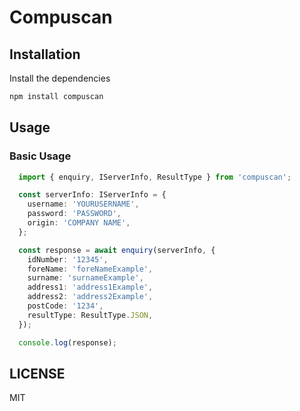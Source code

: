 # Compuscan

## Installation

Install the dependencies

```bash
npm install compuscan
```

## Usage

### Basic Usage

```typescript
  import { enquiry, IServerInfo, ResultType } from 'compuscan';

  const serverInfo: IServerInfo = {
    username: 'YOURUSERNAME',
    password: 'PASSWORD',
    origin: 'COMPANY NAME',
  };

  const response = await enquiry(serverInfo, {
    idNumber: '12345',
    foreName: 'foreNameExample',
    surname: 'surnameExample',
    address1: 'address1Example',
    address2: 'address2Example',
    postCode: '1234',
    resultType: ResultType.JSON,
  });

  console.log(response);
```

## LICENSE
MIT
